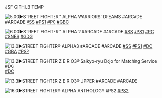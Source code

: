 JSF GITHUB TEMP

<!--

<details>
<summary>layout: page
title: ""
permalink: https://jeuxsf.github.io/JSF/sony/title/

</details>
  
#### hidden field with metadata

-->

![5.00►STREET FIGHTER™ ALPHA WARRIORS' DREAMS #ARCADE](http://2.bp.blogspot.com/-srsdL1-SSgY/U3pQE3YATtI/AAAAAAAAILk/FVmZJxp8qtY/s1600/Street+Fighter+alpha+flyer.jpg)
#ARCADE [#SS]() [#PS1]() [#PC]() [#GBC]()

![6.00►STREET FIGHTER™ ALPHA 2 #ARCADE](https://cdn.wikimg.net/en/strategywiki/images/8/8c/Street_Fighter_Alpha_2_arcade_flyer.jpg)
#ARCADE [#SS]() [#PS1]() [#PC]() [#SNES]() [#GOG]()

![13.0►STREET FIGHTER® ALPHA3 #ARCADE](https://images.launchbox-app.com/9e4a5d2c-9ae9-47fc-9322-e44af68a0431.jpg)
#ARCADE [#SS]() [#PS1]() [#DC]() [#GBA]() [#PSP]()

![13.2►STREET FIGHTER Z E R O3® Saikyo-ryu Dojo for Matching Service #DC](https://www.retroplace.com/pics/dreamcast/packshots/54935--street-fighter-zero-3-saikyooryuu-doujou-for-matching-service.png)
[#DC]()

![13.3►STREET FIGHTER Z E R O3® UPPER #ARCADE](https://i.ytimg.com/vi/bqtznpXQ7f0/maxresdefault.jpg)
#ARCADE

![16.0►STREET FIGHTER® ALPHA ANTHOLOGY #PS2](https://www.mobygames.com/images/covers/l/91439-street-fighter-alpha-anthology-playstation-2-front-cover.jpg)
[#PS2]()
